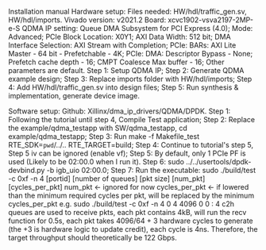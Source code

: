 Installation manual
Hardware setup: 
Files needed: HW/hdl/traffic_gen.sv, HW/hdl/imports.
Vivado version: v2021.2
Board: xcvc1902-vsva2197-2MP-e-S
QDMA IP setting: 
  Queue DMA Subsystem for PCI Express (4.0); Mode: Advanced; PCIe Block Location: X0Y1; AXI Data Width: 512 bit; DMA Interface Selection: AXI Stream with Completion; 
  PCIe: BARs: AXI Lite Master - 64 bit - Prefetchable - 4K;
  PCIe: DMA: Descriptor Bypass - None; Prefetch cache depth - 16; CMPT Coalesce Max buffer - 16;
  Other parameters are default.
Step 1: Setup QDMA IP;
Step 2: Generate QDMA example design;
Step 3: Replace imports folder with HW/hdl/imports;
Step 4: Add HW/hdl/traffic_gen.sv into design files;
Step 5: Run synthesis & implementation, generate device image.

Software setup:
Github: Xillinx/dma_ip_drivers/QDMA/DPDK.
Step 1: Following the tutorial until step 4, Compile Test application;
Step 2: Replace the example/qdma_testapp with SW/qdma_testapp, cd example/qdma_testapp;
Step 3: Run make -f Makefile_test RTE_SDK=`pwd`/../.. RTE_TARGET=build;
Step 4: Continue to tutorial's step 5, Step 5 iv can be ignored (enable vf);
Step 5: By default, only 1 PCIe PF is used (Likely to be 02:00.0 when I run it).
Step 6: sudo ../../usertools/dpdk-devbind.py -b igb_uio 02:00.0;
Step 7: Run the executable: sudo ./build/test -c 0xf -n 4 [portid] [number of queues] [pkt size] [num_pkt] [cycles_per_pkt]
        num_pkt <- ignored for now
        cycles_per_pkt <- if lowered than the minimum required cycles per pkt, will be replaced by the minimum cycles_per_pkt
        e.g. sudo ./build/test -c 0xf -n 4 0 4 4096 0 0 : 4 c2h queues are used to receive pkts, each pkt contains 4kB, will run the recv function for 0.5s, each pkt takes 4096/64 + 3 hardware cycles to generate (the +3 is hardware logic to update credit), each cycle is 4ns. Therefore, the target throughput should theoretically be 122 Gbps.
